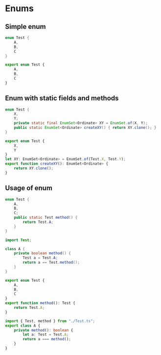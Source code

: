 # Enums
## Simple enum
```java
enum Test {
    A,
    B,
    C
}
```
```typescript
export enum Test {
    A,
    B,
    C
}
```

## Enum with static fields and methods
```java
enum Test {
    X,
    Y;
    private static final EnumSet<Ordinate> XY = EnumSet.of(X, Y);
    public static EnumSet<Ordinate> createXY() { return XY.clone(); }
}
```
```typescript
export enum Test {
    X,
    Y
}
let XY: EnumSet<Ordinate> = EnumSet.of(Test.X, Test.Y);
export function createXY(): EnumSet<Ordinate> {
    return XY.clone();
}
```

## Usage of enum
```java
enum Test {
    A,
    B,
    C;
    public static Test method() {
        return Test.A;
    }
}
```
```java
import Test;

class A {
    private boolean method() {
        Test a = Test.A;
        return a == Test.method();
    }
}
```
```typescript
export enum Test {
    A,
    B,
    C
}
export function method(): Test {
    return Test.A;
}
```
```typescript
import { Test, method } from "./Test.ts";
export class A {
    private method(): boolean {
        let a: Test = Test.A;
        return a === method();
    }
}
```
